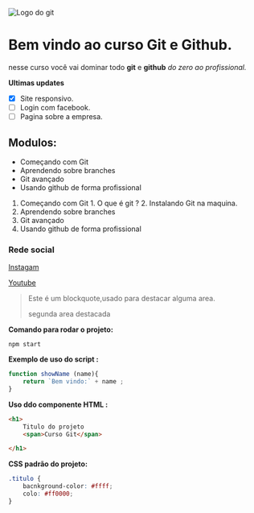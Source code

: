![Logo do git ](https://git-scm.com/images/logos/downloads/Git-Icon-1788C.png)

# Bem vindo ao curso Git e Github.
nesse curso você vai dominar todo **git** e **github** _do zero ao profissional._ 


**Ultimas updates** 
- [x] Site responsivo.
- [ ] Login com facebook.
- [ ] Pagina sobre a empresa.

## Modulos:
* Começando com Git 
* Aprendendo sobre branches 
* Git avançado 
* Usando github de forma profissional  

1. Começando com Git 
        1. O que é git ?
        2. Instalando Git na maquina.
2. Aprendendo sobre branches 
3. Git avançado 
4. Usando github de forma profissional  

### Rede social 

[Instagam](https://instagram.com)

[Youtube](https://youtube.com)

>Este é um blockquote,usado para destacar alguma area.
> 
>segunda area destacada

**Comando para rodar o projeto:** 
```
npm start 
```

**Exemplo de uso do script :**

```js
function showName (name){
    return `Bem vindo:` + name ;
}
```
**Uso ddo componente HTML :**
```html
<h1>
    Titulo do projeto 
    <span>Curso Git</span>

</h1>
```

**CSS padrão do projeto:**  
```css
.titulo {
    bacnkground-color: #ffff;
    colo: #ff0000;
}
```